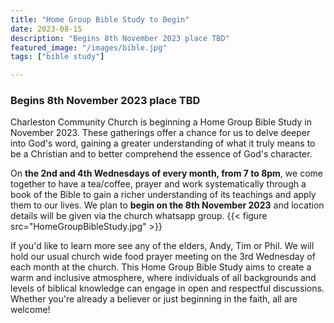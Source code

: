 ```yaml
---
title: "Home Group Bible Study to Begin"
date: 2023-08-15
description: "Begins 8th November 2023 place TBD"
featured_image: "/images/bible.jpg"
tags: ["bible study"]

---
```

### Begins 8th November 2023 place TBD
<p>Charleston Community Church is beginning a Home Group Bible Study in November 2023. These gatherings offer a chance for us to delve deeper into God's word, gaining a greater understanding of what it truly means to be a Christian and to better comprehend the essence of God's character.</p>

On **the 2nd and 4th Wednesdays of every month, from 7 to 8pm**, we come together to have a tea/coffee, prayer and work systematically through a book of the Bible to gain a richer understanding of its teachings and apply them to our lives. We plan to **begin on the 8th November 2023** and location details will be given via the church whatsapp group. 
{{< figure src="HomeGroupBibleStudy.jpg" >}}


If you'd like to learn more see any of the elders, Andy, Tim or Phil. We will hold our usual church wide food prayer meeting on the 3rd Wednesday of each month at the church. This Home Group Bible Study aims to create a warm and inclusive atmosphere, where individuals of all backgrounds and levels of biblical knowledge can engage in open and respectful discussions. Whether you're already a believer or just beginning in the faith, all are welcome! 